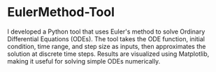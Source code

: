 # EulerMethod-Tool
I developed a Python tool that uses Euler's method to solve Ordinary Differential Equations (ODEs). The tool takes the ODE function, initial condition, time range, and step size as inputs, then approximates the solution at discrete time steps. Results are visualized using Matplotlib, making it useful for solving simple ODEs numerically.
